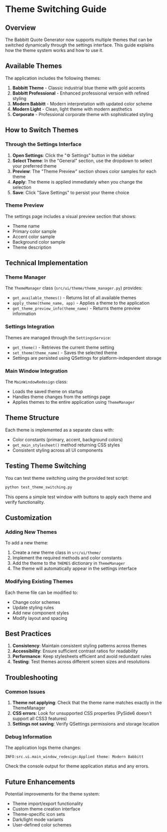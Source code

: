 # Theme Switching Guide

## Overview

The Babbitt Quote Generator now supports multiple themes that can be switched dynamically through the settings interface. This guide explains how the theme system works and how to use it.

## Available Themes

The application includes the following themes:

1. **Babbitt Theme** - Classic industrial blue theme with gold accents
2. **Babbitt Professional** - Enhanced professional version with refined styling
3. **Modern Babbitt** - Modern interpretation with updated color scheme
4. **Modern Light** - Clean, light theme with modern aesthetics
5. **Corporate** - Professional corporate theme with sophisticated styling

## How to Switch Themes

### Through the Settings Interface

1. **Open Settings**: Click the "⚙️ Settings" button in the sidebar
2. **Select Theme**: In the "General" section, use the dropdown to select your preferred theme
3. **Preview**: The "Theme Preview" section shows color samples for each theme
4. **Apply**: The theme is applied immediately when you change the selection
5. **Save**: Click "Save Settings" to persist your theme choice

### Theme Preview

The settings page includes a visual preview section that shows:
- Theme name
- Primary color sample
- Accent color sample  
- Background color sample
- Theme description

## Technical Implementation

### Theme Manager

The `ThemeManager` class (`src/ui/theme/theme_manager.py`) provides:
- `get_available_themes()` - Returns list of all available themes
- `apply_theme(theme_name, app)` - Applies a theme to the application
- `get_theme_preview_info(theme_name)` - Returns theme preview information

### Settings Integration

Themes are managed through the `SettingsService`:
- `get_theme()` - Retrieves the current theme setting
- `set_theme(theme_name)` - Saves the selected theme
- Settings are persisted using QSettings for platform-independent storage

### Main Window Integration

The `MainWindowRedesign` class:
- Loads the saved theme on startup
- Handles theme changes from the settings page
- Applies themes to the entire application using `ThemeManager`

## Theme Structure

Each theme is implemented as a separate class with:
- Color constants (primary, accent, background colors)
- `get_main_stylesheet()` method returning CSS styles
- Consistent styling across all UI components

## Testing Theme Switching

You can test theme switching using the provided test script:

```bash
python test_theme_switching.py
```

This opens a simple test window with buttons to apply each theme and verify functionality.

## Customization

### Adding New Themes

To add a new theme:

1. Create a new theme class in `src/ui/theme/`
2. Implement the required methods and color constants
3. Add the theme to the `THEMES` dictionary in `ThemeManager`
4. The theme will automatically appear in the settings interface

### Modifying Existing Themes

Each theme file can be modified to:
- Change color schemes
- Update styling rules
- Add new component styles
- Modify layout and spacing

## Best Practices

1. **Consistency**: Maintain consistent styling patterns across themes
2. **Accessibility**: Ensure sufficient contrast ratios for readability
3. **Performance**: Keep stylesheets efficient and avoid redundant rules
4. **Testing**: Test themes across different screen sizes and resolutions

## Troubleshooting

### Common Issues

1. **Theme not applying**: Check that the theme name matches exactly in the ThemeManager
2. **CSS errors**: Look for unsupported CSS properties (PySide6 doesn't support all CSS3 features)
3. **Settings not saving**: Verify QSettings permissions and storage location

### Debug Information

The application logs theme changes:
```
INFO:src.ui.main_window_redesign:Applied theme: Modern Babbitt
```

Check the console output for theme application status and any errors.

## Future Enhancements

Potential improvements for the theme system:
- Theme import/export functionality
- Custom theme creation interface
- Theme-specific icon sets
- Dark/light mode variants
- User-defined color schemes 